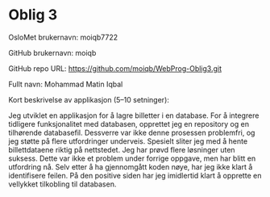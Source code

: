 # Oblig 3

OsloMet brukernavn: moiqb7722

GitHub brukernavn: moiqb

GitHub repo URL: https://github.com/moiqb/WebProg-Oblig3.git

Fullt navn: Mohammad Matin Iqbal 

Kort beskrivelse av applikasjon (5–10 setninger): 

Jeg utviklet en applikasjon for å lagre billetter i en database. For å integrere tidligere funksjonalitet med databasen,
opprettet jeg en repository og en tilhørende databasefil. Dessverre var ikke denne prosessen problemfri, og jeg støtte
på flere utfordringer underveis. Spesielt sliter jeg med å hente billettdataene riktig på nettstedet. Jeg har prøvd
flere løsninger uten suksess. Dette var ikke et problem under forrige oppgave, men har blitt en utfordring nå. Selv
etter å ha gjennomgått koden nøye, har jeg ikke klart å identifisere feilen. På den positive siden har jeg imidlertid
klart å opprette en vellykket tilkobling til databasen.
